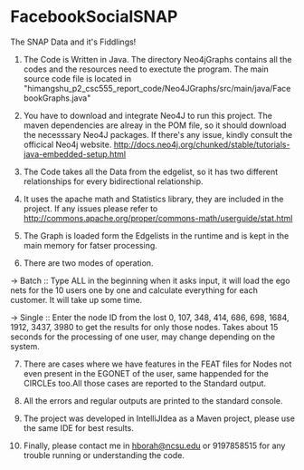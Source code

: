 # FacebookSocialSNAP
The SNAP Data and it's Fiddlings!

1. The Code is Written in Java. The directory Neo4jGraphs contains all the codes and the resources need to exectute the program. The main source code file is located in "himangshu_p2_csc555_report_code/Neo4JGraphs/src/main/java/FacebookGraphs.java"

2. You have to download and integrate Neo4J to run this project. The maven dependencies are alreay in the POM file, so it should download the necesssary Neo4J packages. If there's any issue, kindly consult the officical Neo4j website.
http://docs.neo4j.org/chunked/stable/tutorials-java-embedded-setup.html

3. The Code takes all the Data from the edgelist, so it has two different relationships for every bidirectional relationship.

4. It uses the apache math and Statistics library, they are included in the project. If any issues please refer to
http://commons.apache.org/proper/commons-math/userguide/stat.html

5. The Graph is loaded form the Edgelists in the runtime and is kept in the main memory for fatser processing.

6. There are two modes of operation.

-> Batch :: Type ALL in the beginning when it asks input, it will load the ego nets for the 10 users one by one and calculate everything for each customer. It will take up some time.

-> Single :: Enter the node ID from the lost 0, 107, 348, 414, 686, 698, 1684, 1912, 3437, 3980 to get the results for only those nodes. Takes about 15 seconds for the processing of one user, may change depending on the system.

7. There are cases where we have features in the FEAT files for Nodes not even present in the EGONET of the user, same happended for the CIRCLEs too.All those cases are reported to the Standard output.

8. All the errors and regular outputs are printed to the standard console.

9. The project was developed in IntelliJIdea as a Maven project, please use the same IDE for best results.

10. Finally, please contact me in hborah@ncsu.edu or 9197858515 for any trouble running or understanding the code.
